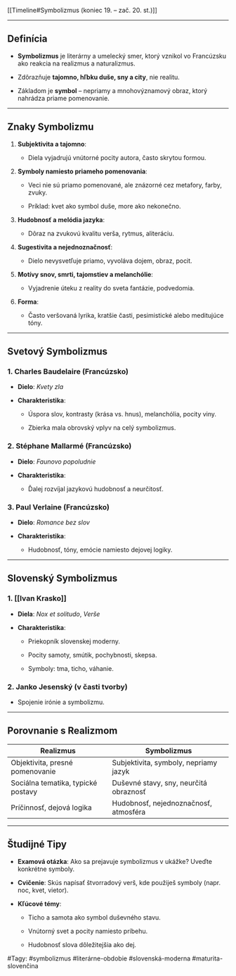 [[Timeline#Symbolizmus (koniec 19. – zač. 20. st.)]]

---

## Definícia

- **Symbolizmus** je literárny a umelecký smer, ktorý vznikol vo Francúzsku ako reakcia na realizmus a naturalizmus.
    
- Zdôrazňuje **tajomno, hľbku duše, sny a city**, nie realitu.
    
- Základom je **symbol** – nepriamy a mnohovýznamový obraz, ktorý nahrádza priame pomenovanie.
    

---

## Znaky Symbolizmu

1. **Subjektivita a tajomno**:
    
    - Diela vyjadrujú vnútorné pocity autora, často skrytou formou.
        
2. **Symboly namiesto priameho pomenovania**:
    
    - Veci nie sú priamo pomenované, ale znázorné cez metafory, farby, zvuky.
        
    - Príklad: kvet ako symbol duše, more ako nekonečno.
        
3. **Hudobnosť a melódia jazyka**:
    
    - Dôraz na zvukovú kvalitu verša, rytmus, aliteráciu.
        
4. **Sugestivita a nejednoznačnosť**:
    
    - Dielo nevysvetľuje priamo, vyvoláva dojem, obraz, pocit.
        
5. **Motívy snov, smrti, tajomstiev a melanchólie**:
    
    - Vyjadrenie úteku z reality do sveta fantázie, podvedomia.
        
6. **Forma**:
    
    - Často veršovaná lyrika, kratšie časti, pesimistické alebo meditujúce tóny.
        

---

## Svetový Symbolizmus

### 1. **Charles Baudelaire** (Francúzsko)

- **Dielo**: _Kvety zla_
    
- **Charakteristika**:
    
    - Úspora slov, kontrasty (krása vs. hnus), melanchólia, pocity viny.
        
    - Zbierka mala obrovský vplyv na celý symbolizmus.
        

### 2. **Stéphane Mallarmé** (Francúzsko)

- **Dielo**: _Faunovo popoludnie_
    
- **Charakteristika**:
    
    - Ďalej rozvíjal jazykovú hudobnosť a neurčitosť.
        

### 3. **Paul Verlaine** (Francúzsko)

- **Dielo**: _Romance bez slov_
    
- **Charakteristika**:
    
    - Hudobnosť, tóny, emócie namiesto dejovej logiky.
        

---

## Slovenský Symbolizmus

### 1. **[[Ivan Krasko]]**

- **Diela**: _Nox et solitudo_, _Verše_
    
- **Charakteristika**:
    
    - Priekopník slovenskej moderny.
        
    - Pocity samoty, smútik, pochybnosti, skepsa.
        
    - Symboly: tma, ticho, váhanie.
        

### 2. **Janko Jesenský** (v časti tvorby)

- Spojenie irónie a symbolizmu.
    

---

## Porovnanie s Realizmom

|**Realizmus**|**Symbolizmus**|
|---|---|
|Objektivita, presné pomenovanie|Subjektivita, symboly, nepriamy jazyk|
|Sociálna tematika, typické postavy|Duševné stavy, sny, neurčitá obraznosť|
|Príčinnosť, dejová logika|Hudobnosť, nejednoznačnosť, atmosféra|

---

## Študijné Tipy

- **Examová otázka**: Ako sa prejavuje symbolizmus v ukážke? Uveďte konkrétne symboly.
    
- **Cvičenie**: Skús napísať štvorradový verš, kde použiješ symboly (napr. noc, kvet, vietor).
    
- **Kľúcové témy**:
    
    - Ticho a samota ako symbol duševného stavu.
        
    - Vnútorný svet a pocity namiesto príbehu.
        
    - Hudobnosť slova dôležitejšia ako dej.
        

#Tagy: #symbolizmus #literárne-obdobie #slovenská-moderna #maturita-slovenčina